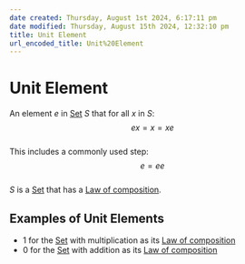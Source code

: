 ```yaml
---  
date created: Thursday, August 1st 2024, 6:17:11 pm  
date modified: Thursday, August 15th 2024, 12:32:10 pm  
title: Unit Element  
url_encoded_title: Unit%20Element  
---  
```

# Unit Element  
An element $e$ in [Set](./Sets/Set.md) $S$ that for all $x$ in $S$:  
$$ex = x = xe$$  
This includes a commonly used step:  
$$e=ee$$  
$S$ is a [Set](./Sets/Set.md) that has a [Law of composition](./Law-of-composition.md).  
## Examples of Unit Elements  
- 1 for the [Set](./Sets/Set.md) with multiplication as its [Law of composition](./Law-of-composition.md)  
- 0 for the [Set](./Sets/Set.md) with addition as its [Law of composition](./Law-of-composition.md)